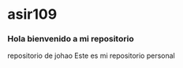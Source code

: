 # asir109
### Hola bienvenido a mi repositorio
repositorio de johao
Este es mi repositorio personal
